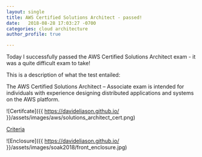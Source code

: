 ```yaml
---
layout: single
title: AWS Certified Solutions Architect - passed!
date:   2018-08-28 17:03:27 -0700
categories: cloud architecture
author_profile: true

---
```


Today I successfully passed the AWS Certified Solutions Architect exam - it was a quite difficult exam to take! 

This is a description of what the test entailed:

The AWS Certified Solutions Architect – Associate exam is intended for individuals with experience designing distributed applications and systems on the AWS platform.



![Certifcate]({{ https://davideliason.github.io/ }}/assets/images/aws/solutions_architect_cert.png)


[Criteria](https://aws.amazon.com/certification/certified-solutions-architect-associate/)




![Enclosure]({{ https://davideliason.github.io/ }}/assets/images/soak2018/front_enclosure.jpg)
